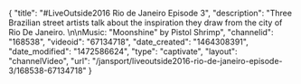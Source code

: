 {
    "title": "#LiveOutside2016 Rio de Janeiro Episode 3",
    "description": "Three Brazilian street artists talk about the inspiration they draw from the city of Rio De Janeiro. \n\nMusic: \"Moonshine\" by Pistol Shrimp",
    "channelid": "168538",
    "videoid": "67134718",
    "date_created": "1464308391",
    "date_modified": "1472586624",
    "type": "captivate",
    "layout": "channelVideo",
    "url": "\/jansport\/liveoutside2016-rio-de-janeiro-episode-3\/168538-67134718"
}